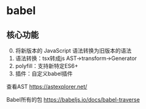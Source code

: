 # babel

## 核心功能
0. 将新版本的 JavaScript 语法转换为旧版本的语法
1. 语法转换：tsx转成js   AST->transform->Generator
2. polyfill：支持新特定ES6+
3. 插件：自定义babel插件

查看AST https://astexplorer.net/

Babel所有的包 https://babeljs.io/docs/babel-traverse